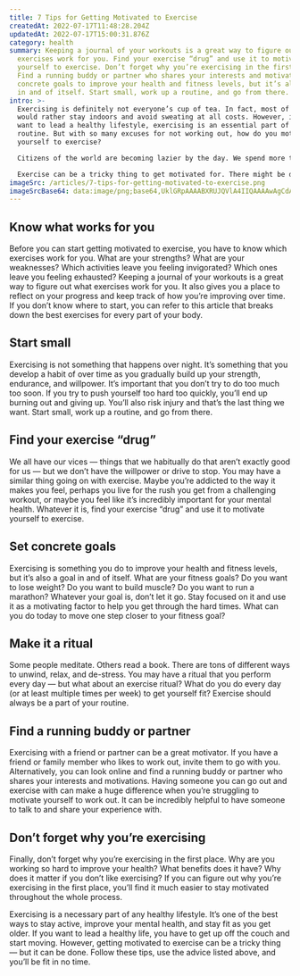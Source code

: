 ```yaml
---
title: 7 Tips for Getting Motivated to Exercise
createdAt: 2022-07-17T11:48:28.204Z
updatedAt: 2022-07-17T15:00:31.876Z
category: health
summary: Keeping a journal of your workouts is a great way to figure out what
  exercises work for you. Find your exercise “drug” and use it to motivate
  yourself to exercise. Don’t forget why you’re exercising in the first place.
  Find a running buddy or partner who shares your interests and motivations. Set
  concrete goals to improve your health and fitness levels, but it’s also a goal
  in and of itself. Start small, work up a routine, and go from there.
intro: >-
  Exercising is definitely not everyone’s cup of tea. In fact, most of us
  would rather stay indoors and avoid sweating at all costs. However, if you
  want to lead a healthy lifestyle, exercising is an essential part of your
  routine. But with so many excuses for not working out, how do you motivate
  yourself to exercise? 

  Citizens of the world are becoming lazier by the day. We spend more time watching TV, browsing the Internet, and playing video games than ever before. And it’s no wonder — these activities are incredibly sedentary and don’t exactly burn a lot of calories or leave you feeling very invigorated afterwards. 

  Exercise can be a tricky thing to get motivated for. There might be days where you feel like nothing can get you off the couch and other days when it feels like the best thing in the world — but how do you find that happy medium between being active and a sloth?
imageSrc: /articles/7-tips-for-getting-motivated-to-exercise.png
imageSrcBase64: data:image/png;base64,UklGRpAAAABXRUJQVlA4IIQAAAAwAgCdASoKAAoAAUAmJZgCdAYpvwD/h+bAAAD++1bsnzNC63lFDQv03128wf3FNio6TMtb/7A3/z0edkZhEph372Fpzp6Z1aqmgW5Tb8to152R60Tv+ZLosT7LtcSH+wDrDR+K+59zvG8URZOjhw2aHye7lka5lImGiBPosRSVGEzoJAA=
---
```


## Know what works for you

Before you can start getting motivated to exercise, you have to know which exercises work for you. What are your strengths? What are your weaknesses? Which activities leave you feeling invigorated? Which ones leave you feeling exhausted? Keeping a journal of your workouts is a great way to figure out what exercises work for you. It also gives you a place to reflect on your progress and keep track of how you’re improving over time. If you don’t know where to start, you can refer to this article that breaks down the best exercises for every part of your body.

## Start small

Exercising is not something that happens over night. It’s something that you develop a habit of over time as you gradually build up your strength, endurance, and willpower. It’s important that you don’t try to do too much too soon. If you try to push yourself too hard too quickly, you’ll end up burning out and giving up. You’ll also risk injury and that’s the last thing we want. Start small, work up a routine, and go from there.

## Find your exercise “drug”

We all have our vices — things that we habitually do that aren’t exactly good for us — but we don’t have the willpower or drive to stop. You may have a similar thing going on with exercise. Maybe you’re addicted to the way it makes you feel, perhaps you live for the rush you get from a challenging workout, or maybe you feel like it’s incredibly important for your mental health. Whatever it is, find your exercise “drug” and use it to motivate yourself to exercise.

## Set concrete goals

Exercising is something you do to improve your health and fitness levels, but it’s also a goal in and of itself. What are your fitness goals? Do you want to lose weight? Do you want to build muscle? Do you want to run a marathon? Whatever your goal is, don’t let it go. Stay focused on it and use it as a motivating factor to help you get through the hard times. What can you do today to move one step closer to your fitness goal?

## Make it a ritual

Some people meditate. Others read a book. There are tons of different ways to unwind, relax, and de-stress. You may have a ritual that you perform every day — but what about an exercise ritual? What do you do every day (or at least multiple times per week) to get yourself fit? Exercise should always be a part of your routine. 

## Find a running buddy or partner

Exercising with a friend or partner can be a great motivator. If you have a friend or family member who likes to work out, invite them to go with you. Alternatively, you can look online and find a running buddy or partner who shares your interests and motivations. Having someone you can go out and exercise with can make a huge difference when you’re struggling to motivate yourself to work out. It can be incredibly helpful to have someone to talk to and share your experience with.

## Don’t forget why you’re exercising

Finally, don’t forget why you’re exercising in the first place. Why are you working so hard to improve your health? What benefits does it have? Why does it matter if you don’t like exercising? If you can figure out why you’re exercising in the first place, you’ll find it much easier to stay motivated throughout the whole process.

Exercising is a necessary part of any healthy lifestyle. It’s one of the best ways to stay active, improve your mental health, and stay fit as you get older. If you want to lead a healthy life, you have to get up off the couch and start moving. However, getting motivated to exercise can be a tricky thing — but it can be done. Follow these tips, use the advice listed above, and you’ll be fit in no time.
